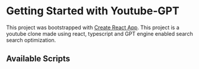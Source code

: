 # Getting Started with Youtube-GPT

This project was bootstrapped with [Create React App](https://github.com/facebook/create-react-app).
This project is a youtube clone made using react, typescript and GPT engine enabled search search optimization.

## Available Scripts

